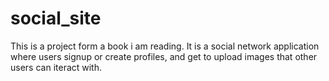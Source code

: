 # social_site
This is a project form a book i am reading.
It is a social network application where users signup or create profiles,
and get to upload images that other users can iteract with.
